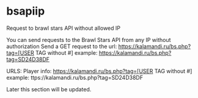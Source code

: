# bsapiip
Request to brawl stars API without allowed IP

You can send requests to the Brawl Stars API from any IP without authorization
Send a GET request to the url: https://kalamandi.ru/bs.php?tag=[USER TAG without #]
example: https://kalamandi.ru/bs.php?tag=SD24D38DF

URLS: 
Player info: https://kalamandi.ru/bs.php?tag=[USER TAG without #]
example: ttps://kalamandi.ru/bs.php?tag=SD24D38DF

Later this section will be updated.
